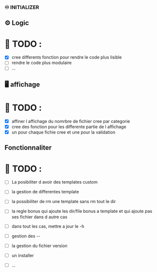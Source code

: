### ♾️ INITIALIZER
## ⚙️ Logic
# 🔧 TODO :
 - [X] cree differents fonction pour rendre le code plus lisible
 - [ ] rendre le code plus modulaire
 - [ ] ...

## 🖥️ affichage
# 🔧 TODO : 
 - [X] affiner l affichage du nomrbre de fichier cree par categorie
 - [X] cree des fonction pour les differente partie de l affichage
 - [X] un pour chaque fichie cree et une pour la validation

## Fonctionnaliter
# 🔧 TODO : 
 - [ ] La posibiliter d avoir des templates custom
 - [ ] la gestion de differentes template
 - [ ] la possibiliter de rm une template sans rm tout le dir
 - [ ] la regle bonus qui ajoute les dir/file bonus a template et qui ajoute pas ses fichier dans d autre cas
 - [ ] dans tout les cas, mettre a jour le -h
 - [ ] gestion des --<args>
 - [ ] la gestion du fichier version
 - [ ] un installer
 - [ ] ...
 
